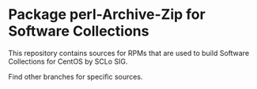 # Package perl-Archive-Zip for Software Collections

This repository contains sources for RPMs that are used
to build Software Collections for CentOS by SCLo SIG.

Find other branches for specific sources.
